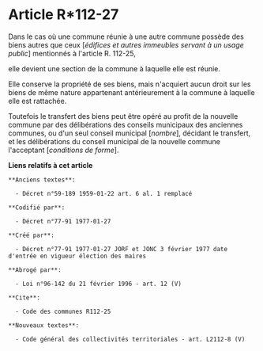 # Article R*112-27

Dans le cas où une commune réunie à une autre commune possède des biens autres que ceux [*édifices et autres immeubles
servant à un usage public*] mentionnés à l'article R. 112-25,

elle devient une section de la commune à laquelle elle est réunie. 

Elle conserve la propriété de ses biens, mais n'acquiert aucun droit sur les biens de même nature appartenant antérieurement
à la commune à laquelle elle est rattachée. 

Toutefois le transfert des biens peut être opéré au profit de la nouvelle commune par des délibérations des conseils
municipaux des anciennes communes, ou d'un seul conseil municipal [*nombre*], décidant le transfert, et les délibérations du
conseil municipal de la nouvelle commune l'acceptant [*conditions de forme*].

**Liens relatifs à cet article**

	**Anciens textes**:

	  - Décret n°59-189 1959-01-22 art. 6 al. 1 remplacé

	**Codifié par**:

	  - Décret n°77-91 1977-01-27

	**Créé par**:

	  - Décret n°77-91 1977-01-27 JORF et JONC 3 février 1977 date d'entrée en vigueur élection des maires

	**Abrogé par**:

	  - Loi n°96-142 du 21 février 1996 - art. 12 (V)

	**Cite**:

	  - Code des communes R112-25

	**Nouveaux textes**:

	  - Code général des collectivités territoriales - art. L2112-8 (V)
